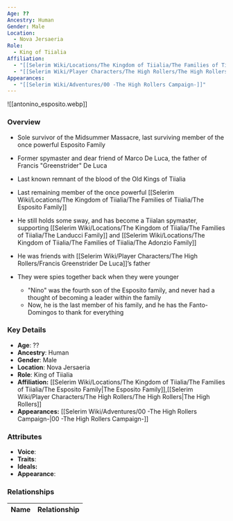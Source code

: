 ```yaml
---
Age: ??
Ancestry: Human
Gender: Male
Location:
  - Nova Jersaeria
Role:
  - King of Tiialia
Affiliation:
  - "[[Selerim Wiki/Locations/The Kingdom of Tiialia/The Families of Tiialia/The Esposito Family]]"
  - "[[Selerim Wiki/Player Characters/The High Rollers/The High Rollers]]"
Appearances:
  - "[[Selerim Wiki/Adventures/00 -The High Rollers Campaign-]]"
---
```


![[antonino_esposito.webp]]

### Overview
- Sole survivor of the Midsummer Massacre, last surviving member of the once powerful Esposito Family
- Former spymaster and dear friend of Marco De Luca, the father of Francis "Greenstrider" De Luca
- Last known remnant of the blood of the Old Kings of Tiialia

- Last remaining member of the once powerful [[Selerim Wiki/Locations/The Kingdom of Tiialia/The Families of Tiialia/The Esposito Family]]
- He still holds some sway, and has become a Tiialan spymaster, supporting [[Selerim Wiki/Locations/The Kingdom of Tiialia/The Families of Tiialia/The Landucci Family]] and [[Selerim Wiki/Locations/The Kingdom of Tiialia/The Families of Tiialia/The Adonzio Family]]
- He was friends with [[Selerim Wiki/Player Characters/The High Rollers/Francis Greenstrider De Luca]]’s father
- They were spies together back when they were younger
	- "Nino" was the fourth son of the Esposito family, and never had a thought of becoming a leader within the family
	- Now, he is the last member of his family, and he has the Fanto-Domingos to thank for everything

### Key Details
- **Age**: ??
- **Ancestry**: Human
- **Gender**: Male
- **Location**: Nova Jersaeria
- **Role**: King of Tiialia
- **Affiliation:** [[Selerim Wiki/Locations/The Kingdom of Tiialia/The Families of Tiialia/The Esposito Family\|The Esposito Family]],[[Selerim Wiki/Player Characters/The High Rollers/The High Rollers\|The High Rollers]]
- **Appearances:** [[Selerim Wiki/Adventures/00 -The High Rollers Campaign-\|00 -The High Rollers Campaign-]]

### Attributes
- **Voice**: 
- **Traits**: 
- **Ideals:** 
- **Appearance**:

### Relationships

| Name  | Relationship |
| ----- | ------------ |
